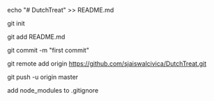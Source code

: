 echo "# DutchTreat" >> README.md

git init

git add README.md

git commit -m "first commit"

git remote add origin https://github.com/sjaiswalcivica/DutchTreat.git

git push -u origin master


add node_modules to .gitignore

